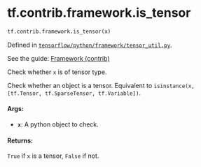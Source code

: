 <div itemscope itemtype="http://developers.google.com/ReferenceObject">
<meta itemprop="name" content="tf.contrib.framework.is_tensor" />
</div>

# tf.contrib.framework.is_tensor

``` python
tf.contrib.framework.is_tensor(x)
```



Defined in [`tensorflow/python/framework/tensor_util.py`](https://www.tensorflow.org/code/tensorflow/python/framework/tensor_util.py).

See the guide: [Framework (contrib)](../../../../../api_guides/python/contrib.framework.md)

Check whether `x` is of tensor type.

Check whether an object is a tensor. Equivalent to
`isinstance(x, [tf.Tensor, tf.SparseTensor, tf.Variable])`.

#### Args:

* <b>`x`</b>: A python object to check.


#### Returns:

`True` if `x` is a tensor, `False` if not.